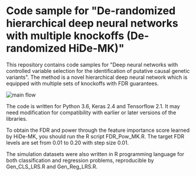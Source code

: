 # Code sample for "De-randomized hierarchical deep neural networks with multiple knockoffs (De-randomized HiDe-MK)"

This repository contains code samples for "Deep neural networks with controlled variable selection for the identification of putative causal genetic variants". The method is a novel hierarchical deep neural network which is equipped with multiple sets of knockoffs with FDR guarantees. 

![main flow](/../main/Images/Flowchart.jpg?raw=true "HiDe-MK pipeline")

The code is written for Python 3.6, Keras 2.4 and Tensorflow 2.1. It may need modification for compatibility with earlier or later versions of the libraries.

To obtain the FDR and power through the feature importance score learned by HiDe-MK, you should run the R script FDR_Pow_MK.R. The target FDR levels are set from 0.01 to 0.20 with step size 0.01. 

The simulation datasets were also written in R programming language for both classification and regression problems, reproducible by Gen_CLS_LRS.R and Gen_Reg_LRS.R. 

